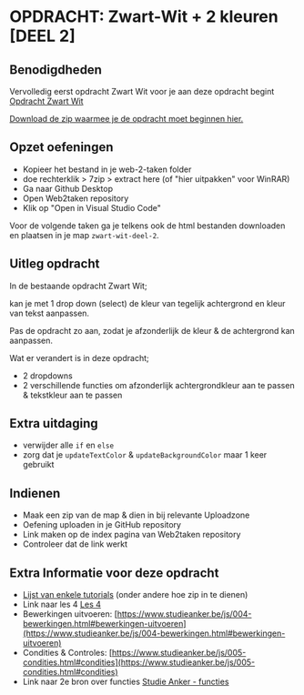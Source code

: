 # OPDRACHT: Zwart-Wit + 2 kleuren [DEEL 2]

## Benodigdheden

Vervolledig eerst opdracht Zwart Wit voor je aan deze opdracht begint [Opdracht Zwart Wit](https://goldflow.github.io/website-productie-2/opdracht-zwart-wit)

[Download de zip waarmee je de opdracht moet beginnen hier.](https://github.com/Goldflow/website-productie-2/raw/main/opdracht-zwart-wit-deel-2/zwart-wit-deel-2.zip)

## Opzet oefeningen
- Kopieer het bestand in je web-2-taken folder
- doe rechterklik > 7zip > extract here (of "hier uitpakken" voor WinRAR)
- Ga naar Github Desktop
- Open Web2taken repository
- Klik op "Open in Visual Studio Code"

Voor de volgende taken ga je telkens ook de html bestanden downloaden en plaatsen in je map `zwart-wit-deel-2`.

## Uitleg opdracht

In de bestaande opdracht Zwart Wit;

kan je met 1 drop down (select) de kleur van tegelijk achtergrond en kleur van tekst aanpassen.

Pas de opdracht zo aan, zodat je afzonderlijk de kleur & de achtergrond kan aanpassen.

Wat er verandert is in deze opdracht;
- 2 dropdowns
- 2 verschillende functies om afzonderlijk achtergrondkleur aan te passen & tekstkleur aan te passen

## Extra uitdaging

- verwijder alle `if` en `else`
- zorg dat je `updateTextColor` & `updateBackgroundColor` maar 1 keer gebruikt

## Indienen

- Maak een zip van de map & dien in bij relevante Uploadzone
- Oefening uploaden in je GitHub repository
- Link maken op de index pagina van Web2taken repository
- Controleer dat de link werkt

## Extra Informatie voor deze opdracht

- [Lijst van enkele tutorials](./praktisch-advies) (onder andere hoe zip in te dienen)
- Link naar les 4 [Les 4](https://goldflow.github.io/website-productie-2/les_04/)
- Bewerkingen uitvoeren: [https://www.studieanker.be/js/004-bewerkingen.html#bewerkingen-uitvoeren](https://www.studieanker.be/js/004-bewerkingen.html#bewerkingen-uitvoeren)
- Condities & Controles: [https://www.studieanker.be/js/005-condities.html#condities](https://www.studieanker.be/js/005-condities.html#condities)
- Link naar 2e bron over functies [Studie Anker - functies](https://www.studieanker.be/js/008-functies.html) 